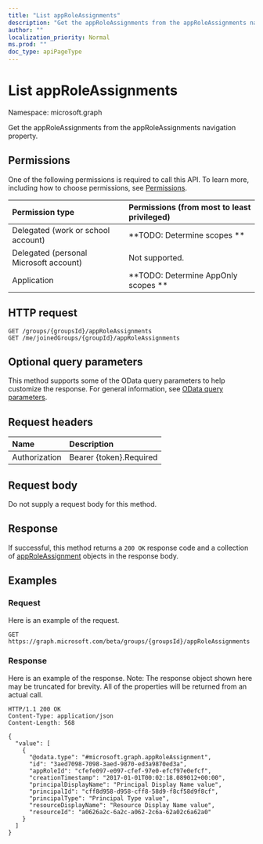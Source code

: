 ```yaml
---
title: "List appRoleAssignments"
description: "Get the appRoleAssignments from the appRoleAssignments navigation property."
author: ""
localization_priority: Normal
ms.prod: ""
doc_type: apiPageType
---
```


# List appRoleAssignments

Namespace: microsoft.graph

Get the appRoleAssignments from the appRoleAssignments navigation property.

## Permissions
One of the following permissions is required to call this API. To learn more, including how to choose permissions, see [Permissions](/concepts/permissions-reference.md).

|Permission type|Permissions (from most to least privileged)|
|:---|:---|
|Delegated (work or school account)|**TODO: Determine scopes **|
|Delegated (personal Microsoft account)|Not supported.|
|Application|**TODO: Determine AppOnly scopes **|

## HTTP request
<!-- {
  "blockType": "ignored"
}
-->
``` http
GET /groups/{groupsId}/appRoleAssignments
GET /me/joinedGroups/{groupId}/appRoleAssignments
```

## Optional query parameters
This method supports some of the OData query parameters to help customize the response. For general information, see [OData query parameters](/graph/query-parameters).

## Request headers
|Name|Description|
|:---|:---|
|Authorization|Bearer {token}.Required|

## Request body
Do not supply a request body for this method.

## Response
If successful, this method returns a `200 OK` response code and a collection of [appRoleAssignment](../resources/approleassignment.md) objects in the response body.

## Examples

### Request
Here is an example of the request.
<!-- {
  "blockType": "request",
  "name": "get_approleassignment"
}
-->
``` http
GET https://graph.microsoft.com/beta/groups/{groupsId}/appRoleAssignments
```

### Response
Here is an example of the response. Note: The response object shown here may be truncated for brevity. All of the properties will be returned from an actual call.
<!-- {
  "blockType": "response",
  "truncated": true,
  "@odata.type": "collection(microsoft.graph.approleassignment)"
}
-->
``` http
HTTP/1.1 200 OK
Content-Type: application/json
Content-Length: 568

{
  "value": [
    {
      "@odata.type": "#microsoft.graph.appRoleAssignment",
      "id": "3aed7098-7098-3aed-9870-ed3a9870ed3a",
      "appRoleId": "cfefe097-e097-cfef-97e0-efcf97e0efcf",
      "creationTimestamp": "2017-01-01T00:02:18.089012+00:00",
      "principalDisplayName": "Principal Display Name value",
      "principalId": "cff8d958-d958-cff8-58d9-f8cf58d9f8cf",
      "principalType": "Principal Type value",
      "resourceDisplayName": "Resource Display Name value",
      "resourceId": "a0626a2c-6a2c-a062-2c6a-62a02c6a62a0"
    }
  ]
}
```

